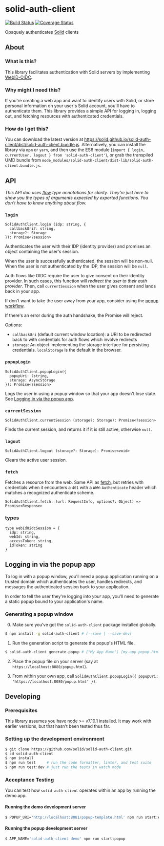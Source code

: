 # solid-auth-client

[![Build Status](https://travis-ci.org/solid/solid-auth-client.svg?branch=master)](https://travis-ci.org/solid/solid-auth-client)
[![Coverage Status](https://coveralls.io/repos/github/solid/solid-auth-client/badge.svg?branch=master)](https://coveralls.io/github/solid/solid-auth-client?branch=master)

Opaquely authenticates [Solid](https://github.com/solid/) clients

## About

### What is this?
This library facilitates authentication with Solid servers
by implementing [WebID-OIDC](https://github.com/solid/webid-oidc-spec).

### Why might I need this?

If you're creating a web app and want to identify users with Solid, or store
personal information on your user's Solid account, you'll have to authenticate
them.  This library provides a simple API for logging in, logging out, and
fetching resources with authenticated credentials.

### How do I get this?

You can download the latest version at
https://solid.github.io/solid-auth-client/dist/solid-auth-client.bundle.js.
Alternatively, you can install the library via `npm` or `yarn`,
and then use the ES6 module (`import { login, currentUser, logout } from
'solid-auth-client'`), or grab the transpiled UMD bundle from
`node_modules/solid-auth-client/dist-lib/solid-auth-client.bundle.js`.

## API

*This API doc uses [flow](https://flow.org/) type annotations for clarity.
They're just here to show you the types of arguments expected by exported
functions.  You don't have to know anything about flow.*

### `login`

```
SolidAuthClient.login (idp: string, {
  callbackUri?: string,
  storage?: Storage
}): Promise<?session>
```

Authenticates the user with their IDP (identity provider) and promises an object
containing the user's session.

When the user is successfully authenticated, the session will be non-null.  When
the user is not authenticated by the IDP, the session will be `null`.

Auth flows like OIDC require the user to give consent on their identity provider.
In such cases, this function will _redirect the user to their auth provider_.
Then, call `currentSession` when the user gives consent and lands back in your app.

If don't want to take the user away from your app,
consider using the [popup workflow](#Logging-in-via-the-popup-app).

If there's an error during the auth handshake, the Promise will reject.

Options:
- `callbackUri` (default current window location): a URI to be redirected back
  to with credentials for auth flows which involve redirects
- `storage`: An object implementing the storage interface for persisting
  credentials.  `localStorage` is the default in the browser.

### `popupLogin`

```
SolidAuthClient.popupLogin({
  popupUri: ?string,
  storage: AsyncStorage
}): Promise<?session>
```

Logs the user in using a popup window so that your app doesn't lose state.
See [Logging in via the popup app](#Logging-in-via-the-popup-app).

### `currentSession`

```
SolidAuthClient.currentSession (storage?: Storage): Promise<?session>
```

Finds the current session, and returns it if it is still active, otherwise
`null`.

### `logout`

```
SolidAuthClient.logout (storage?: Storage): Promise<void>
```

Clears the active user session.

### `fetch`

Fetches a resource from the web.  Same API as
[fetch](https://fetch.spec.whatwg.org/), but retries with credentials when it
encounters a `401` with a `WWW-Authenticate` header which matches a recognized
authenticate scheme.

```
SolidAuthClient.fetch: (url: RequestInfo, options?: Object) => Promise<Response>
```

### types

```
type webIdOidcSession = {
  idp: string,
  webId: string,
  accessToken: string,
  idToken: string
}
```

## Logging in via the popup app

To log in with a popup window, you'll need a popup application running on a
trusted domain which authenticates the user, handles redirects, and messages
the authenticated session back to your application.

In order to tell the user they're logging into *your* app, you'll need to
generate a static popup bound to your application's name.

### Generating a popup window

0. Make sure you've got the `solid-auth-client` package installed globally.
```sh
$ npm install -g solid-auth-client # [--save | --save-dev]
```

1. Run the generation script to generate the popup's HTML file.
```sh
$ solid-auth-client generate-popup # ["My App Name"] [my-app-popup.html]
```

2. Place the popup file on your server (say at `https://localhost:8080/popup.html`).

3. From within your own app, call `SolidAuthClient.popupLogin({ popupUri: 'https://localhost:8080/popup.html' })`.

## Developing

### Prerequisites

This library assumes you have [node](https://nodejs.org/en/) >= v7.10.1
installed. It may work with earlier
versions, but that hasn't been tested thus far.

### Setting up the development environment

```sh
$ git clone https://github.com/solid/solid-auth-client.git
$ cd solid-auth-client
$ npm install
$ npm run test     # run the code formatter, linter, and test suite
$ npm run test:dev # just run the tests in watch mode
```

### Acceptance Testing

You can test how `solid-auth-client` operates within an app by running the demo app.

#### Running the demo development server

```sh
$ POPUP_URI='http://localhost:8081/popup-template.html' npm run start:demo
```

#### Running the popup development server

```sh
$ APP_NAME='solid-auth-client demo' npm run start:popup
```
